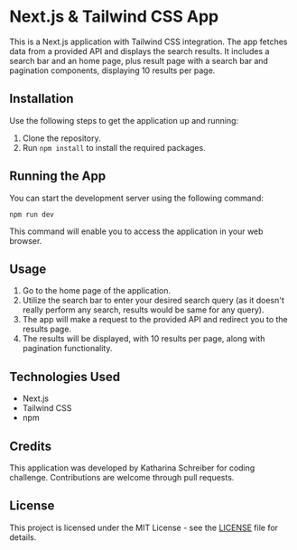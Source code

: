 # Next.js & Tailwind CSS App

This is a Next.js application with Tailwind CSS integration. The app fetches data from a provided API and displays the search results. It includes a search bar and an home page, plus result page with a search bar and pagination components, displaying 10 results per page.

## Installation

Use the following steps to get the application up and running:

1. Clone the repository.
2. Run `npm install` to install the required packages.

## Running the App

You can start the development server using the following command:

`npm run dev`

This command will enable you to access the application in your web browser.

## Usage

1. Go to the home page of the application.
2. Utilize the search bar to enter your desired search query (as it doesn't really perform any search, results would be same for any query).
3. The app will make a request to the provided API and redirect you to the results page.
4. The results will be displayed, with 10 results per page, along with pagination functionality.

## Technologies Used

- Next.js
- Tailwind CSS
- npm

## Credits

This application was developed by Katharina Schreiber for coding challenge. Contributions are welcome through pull requests.

## License

This project is licensed under the MIT License - see the [LICENSE](LICENSE) file for details.
